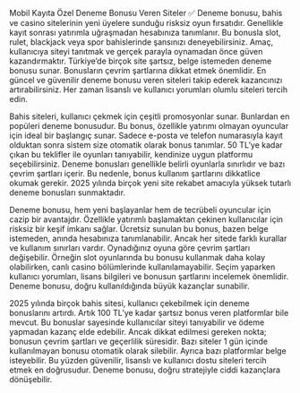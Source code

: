 Mobil Kayıta Özel Deneme Bonusu Veren Siteler ✅
Deneme bonusu, bahis ve casino sitelerinin yeni üyelere sunduğu risksiz oyun fırsatıdır. Genellikle kayıt sonrası yatırımla uğraşmadan hesabınıza tanımlanır. Bu bonusla slot, rulet, blackjack veya spor bahislerinde şansınızı deneyebilirsiniz. Amaç, kullanıcıya siteyi tanıtmak ve gerçek parayla oynamadan önce güven kazandırmaktır. Türkiye’de birçok site şartsız, belge istemeden deneme bonusu sunar. Bonusların çevrim şartlarına dikkat etmek önemlidir. En güncel ve güvenilir deneme bonusu veren siteleri takip ederek kazancınızı artırabilirsiniz. Her zaman lisanslı ve kullanıcı yorumları olumlu siteleri tercih edin.

Bahis siteleri, kullanıcı çekmek için çeşitli promosyonlar sunar. Bunlardan en popüleri deneme bonusudur. Bu bonus, özellikle yatırımı olmayan oyuncular için ideal bir başlangıç sunar. Sadece e-posta ve telefon numarasıyla kayıt olduktan sonra sistem size otomatik olarak bonus tanımlar. 50 TL’ye kadar çıkan bu teklifler ile oyunları tanıyabilir, kendinize uygun platformu seçebilirsiniz. Deneme bonusları genellikle belirli oyunlarla sınırlıdır ve bazı çevrim şartları içerir. Bu nedenle, bonus kullanım şartlarını dikkatlice okumak gerekir. 2025 yılında birçok yeni site rekabet amacıyla yüksek tutarlı deneme bonusları sunmaktadır.

Deneme bonusu, hem yeni başlayanlar hem de tecrübeli oyuncular için cazip bir avantajdır. Özellikle yatırımlı başlamaktan çekinen kullanıcılar için risksiz bir keşif imkanı sağlar. Ücretsiz sunulan bu bonus, bazen belge istemeden, anında hesabınıza tanımlanabilir. Ancak her sitede farklı kurallar ve kullanım sınırları vardır. Oynadığınız oyuna göre çevrim şartları değişebilir. Örneğin slot oyunlarında bu bonusu kullanmak daha kolay olabilirken, canlı casino bölümlerinde kullanılamayabilir. Seçim yaparken kullanıcı yorumları, lisans bilgileri ve bonusun şartlarını incelemek önemlidir. Deneme bonusu, doğru kullanıldığında büyük kazançlar sunabilir.

2025 yılında birçok bahis sitesi, kullanıcı çekebilmek için deneme bonuslarını artırdı. Artık 100 TL’ye kadar şartsız bonus veren platformlar bile mevcut. Bu bonuslar sayesinde kullanıcılar siteyi tanıyabilir ve ödeme yapmadan kazanç elde edebilir. Ancak dikkat edilmesi gereken nokta; bonusun çevrim şartları ve geçerlilik süresidir. Bazı siteler 1 gün içinde kullanılmayan bonusu otomatik olarak silebilir. Ayrıca bazı platformlar belge isteyebilir. Bu yüzden güvenilir, lisanslı ve kullanıcı dostu siteleri tercih etmek en doğrusudur. Deneme bonusu, doğru stratejiyle ciddi kazançlara dönüşebilir.
